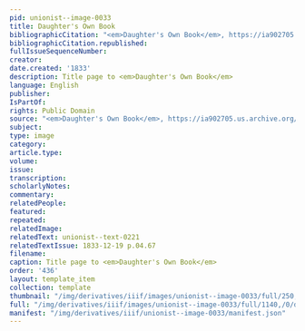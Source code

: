```yaml
---
pid: unionist--image-0033
title: Daughter's Own Book
bibliographicCitation: "<em>Daughter's Own Book</em>, https://ia902705.us.archive.org/19/items/daughtersownboo01compgoog/daughtersownboo01compgoog.pdf"
bibliographicCitation.republished: 
fullIssueSequenceNumber: 
creator: 
date.created: '1833'
description: Title page to <em>Daughter's Own Book</em>
language: English
publisher: 
IsPartOf: 
rights: Public Domain
source: "<em>Daughter's Own Book</em>, https://ia902705.us.archive.org/19/items/daughtersownboo01compgoog/daughtersownboo01compgoog.pdf"
subject: 
type: image
category: 
article.type: 
volume: 
issue: 
transcription: 
scholarlyNotes: 
commentary: 
relatedPeople: 
featured: 
repeated: 
relatedImage: 
relatedText: unionist--text-0221
relatedTextIssue: 1833-12-19 p.04.67
filename: 
caption: Title page to <em>Daughter's Own Book</em>
order: '436'
layout: template_item
collection: template
thumbnail: "/img/derivatives/iiif/images/unionist--image-0033/full/250,/0/default.jpg"
full: "/img/derivatives/iiif/images/unionist--image-0033/full/1140,/0/default.jpg"
manifest: "/img/derivatives/iiif/unionist--image-0033/manifest.json"
---
```

